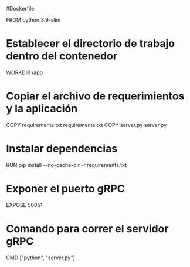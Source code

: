 #Dockerfile 

FROM python:3.9-slim

# Establecer el directorio de trabajo dentro del contenedor
WORKDIR /app

# Copiar el archivo de requerimientos y la aplicación
COPY requirements.txt requirements.txt
COPY server.py server.py

# Instalar dependencias
RUN pip install --no-cache-dir -r requirements.txt

# Exponer el puerto gRPC
EXPOSE 50051

# Comando para correr el servidor gRPC
CMD ["python", "server.py"]

